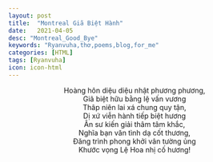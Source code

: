 ```yaml
---
layout: post
title:  "Montreal Giã Biệt Hành"
date:   2021-04-05
desc: "Montreal_Good_Bye"
keywords: "Ryanvuha,thơ,poems,blog,for_me"
categories: [HTML]
tags: [Ryanvuha]
icon: icon-html
---
```


<center>
Hoàng hôn diệu diệu nhật phương phương, <br/>
Giã biệt hữu bằng lệ vấn vương <br/>
Thâp niên lai xá chung quy tận, <br/>
Dị xứ viễn hành tiếp biệt hương <br/>
Ân sư kiến giải thâm tâm khắc, <br/>
Nghĩa bạn văn tình dạ cốt thương, <br/>
Đăng trình phong khởi vân tường ủng <br/>
Khước vọng Lệ Hoa nhị cố hương! <br/>
</center>
